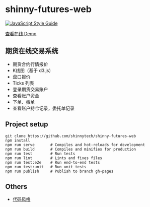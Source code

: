 # shinny-futures-web

[![JavaScript Style Guide](https://img.shields.io/badge/code_style-standard-brightgreen.svg)](https://standardjs.com)

[查看在线 Demo](https://shinnytech.github.io/shinny-futures-web/)

## 期货在线交易系统

* 期货合约行情报价
* K线图（基于 d3.js）
* 盘口报价
* Ticks 列表
* 登录期货交易账户
* 查看账户资金
* 下单、撤单
* 查看账户持仓记录，委托单记录

## Project setup
```
git clone https://github.com/shinnytech/shinny-futures-web
npm install
npm run serve       # Compiles and hot-reloads for development
npm run build       # Compiles and minifies for production
npm run test        # Run tests
npm run lint        # Lints and fixes files
npm run test:e2e    # Run end-to-end tests
npm run test:unit   # Run unit tests
npm run publish     # Publish to branch gh-pages
```

## Others

+ [代码风格](https://github.com/standard/standard/blob/master/docs/README-zhcn.md)


